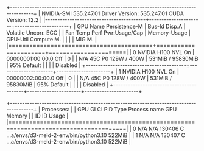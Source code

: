 +---------------------------------------------------------------------------------------+
| NVIDIA-SMI 535.247.01             Driver Version: 535.247.01   CUDA Version: 12.2     |
|-----------------------------------------+----------------------+----------------------+
| GPU  Name                 Persistence-M | Bus-Id        Disp.A | Volatile Uncorr. ECC |
| Fan  Temp   Perf          Pwr:Usage/Cap |         Memory-Usage | GPU-Util  Compute M. |
|                                         |                      |               MIG M. |
|=========================================+======================+======================|
|   0  NVIDIA H100 NVL                On  | 00000001:00:00.0 Off |                    0 |
| N/A   45C    P0             129W / 400W |    531MiB / 95830MiB |     95%      Default |
|                                         |                      |             Disabled |
+-----------------------------------------+----------------------+----------------------+
|   1  NVIDIA H100 NVL                On  | 00000002:00:00.0 Off |                    0 |
| N/A   45C    P0             128W / 400W |    531MiB / 95830MiB |     95%      Default |
|                                         |                      |             Disabled |
+-----------------------------------------+----------------------+----------------------+

+---------------------------------------------------------------------------------------+
| Processes:                                                                            |
|  GPU   GI   CI        PID   Type   Process name                            GPU Memory |
|        ID   ID                                                             Usage      |
|=======================================================================================|
|    0   N/A  N/A    130406      C   ...a/envs/d3-meld-2-env/bin/python3.10      522MiB |
|    1   N/A  N/A    130407      C   ...a/envs/d3-meld-2-env/bin/python3.10      522MiB |